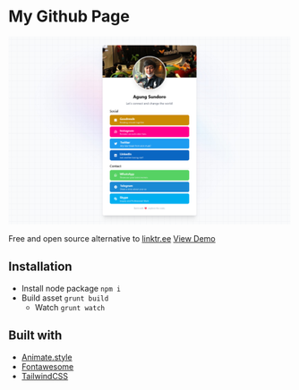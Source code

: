 # My Github Page

![Screenshot](screenshot.png)

Free and open source alternative to [linktr.ee](https://linktr.ee/) [View Demo](https://agung2001.github.io)

## Installation
- Install node package `npm i`
- Build asset `grunt build`
  - Watch `grunt watch`

## Built with
- [Animate.style](https://animate.style/)
- [Fontawesome](https://fontawesome.com/)
- [TailwindCSS](https://tailwindcss.com/)